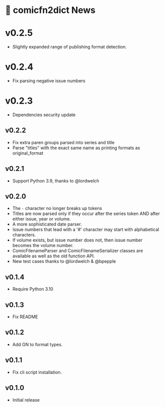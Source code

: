 # 📰 comicfn2dict News

# v0.2.5

- Slightly expanded range of publishing format detection.

# v0.2.4

- Fix parsing negative issue numbers

# v0.2.3

- Dependencies security update

## v0.2.2

- Fix extra paren groups parsed into series and title
- Parse "titles" with the exact same name as printing formats as original_format

## v0.2.1

- Support Python 3.9, thanks to @lordwelch

## v0.2.0

- The `-` character no longer breaks up tokens
- Titles are now parsed only if they occur after the series token AND after
  either issue, year or volume.
- A more sophisticated date parser.
- Issue numbers that lead with a '#' character may start with alphabetical
  characters.
- If volume exists, but issue number does not, then issue number becomes the
  volume number.
- ComicFilenameParser and ComicFilenameSerializer classes are available as well
  as the old function API.
- New test cases thanks to @lordwelch & @bpepple

## v0.1.4

- Require Python 3.10

## v0.1.3

- Fix README

## v0.1.2

- Add GN to format types.

## v0.1.1

- Fix cli script installation.

## v0.1.0

- Initial release
